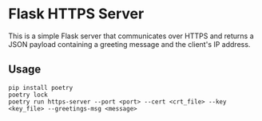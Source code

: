 # Flask HTTPS Server

This is a simple Flask server that communicates over HTTPS and returns a JSON payload containing a greeting message and the client's IP address.

## Usage

```shell
pip install poetry
poetry lock
poetry run https-server --port <port> --cert <crt_file> --key <key_file> --greetings-msg <message>
```

